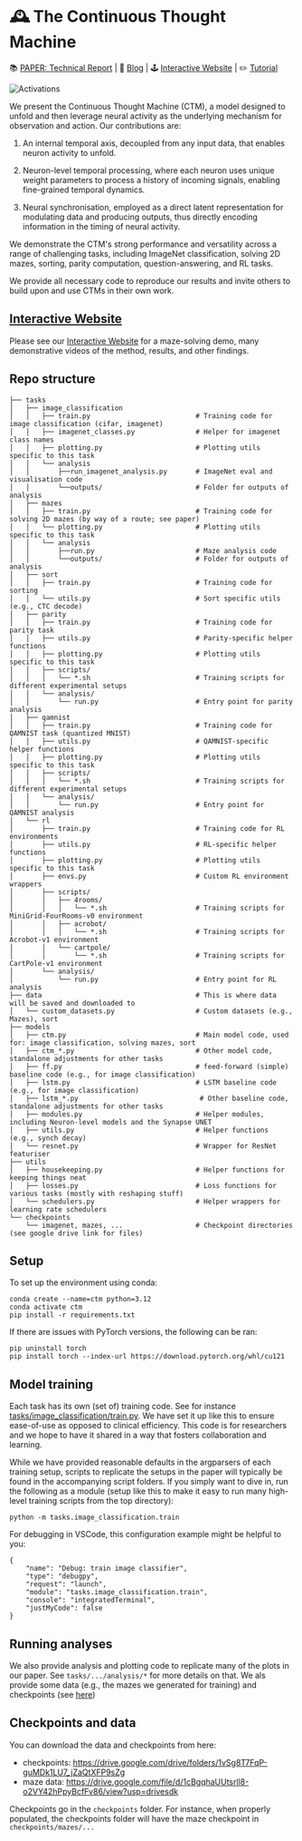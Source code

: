 # 🕰️ The Continuous Thought Machine

📚 [PAPER: Technical Report](https://arxiv.org/abs/2505.05522) | 📝 [Blog](https://sakana.ai/ctm/) | 🕹️ [Interactive Website](https://pub.sakana.ai/ctm) | ✏️ [Tutorial](examples/01_mnist.ipynb)

![Activations](assets/activations.gif)

We present the Continuous Thought Machine (CTM), a model designed to unfold and then leverage neural activity as the underlying mechanism for observation and action. Our contributions are:

1. An internal temporal axis, decoupled from any input data, that enables neuron activity to unfold.

2. Neuron-level temporal processing, where each neuron uses unique weight parameters to process a history of incoming signals, enabling fine-grained temporal dynamics.

3. Neural synchronisation, employed as a direct latent representation for modulating data and producing outputs, thus directly encoding information in the timing of neural activity.

We demonstrate the CTM's strong performance and versatility across a range of challenging tasks, including ImageNet classification, solving 2D mazes, sorting, parity computation, question-answering, and RL tasks.

We provide all necessary code to reproduce our results and invite others to build upon and use CTMs in their own work.

## [Interactive Website](https://pub.sakana.ai/ctm)
Please see our [Interactive Website](https://pub.sakana.ai/ctm) for a maze-solving demo, many demonstrative videos of the method, results, and other findings. 


## Repo structure
```
├── tasks
│   ├── image_classification
│   │   ├── train.py                          # Training code for image classification (cifar, imagenet)
│   │   ├── imagenet_classes.py               # Helper for imagenet class names
│   │   ├── plotting.py                       # Plotting utils specific to this task
│   │   └── analysis
│   │       ├──run_imagenet_analysis.py       # ImageNet eval and visualisation code
│   │       └──outputs/                       # Folder for outputs of analysis
│   ├── mazes
│   │   ├── train.py                          # Training code for solving 2D mazes (by way of a route; see paper)
│   │   └── plotting.py                       # Plotting utils specific to this task
│   │   └── analysis
│   │       ├──run.py                         # Maze analysis code
│   │       └──outputs/                       # Folder for outputs of analysis
│   ├── sort
│   │   ├── train.py                          # Training code for sorting
│   │   └── utils.py                          # Sort specific utils (e.g., CTC decode)
│   ├── parity
│   │   ├── train.py                          # Training code for parity task
│   │   ├── utils.py                          # Parity-specific helper functions
│   │   ├── plotting.py                       # Plotting utils specific to this task
│   │   ├── scripts/
│   │   │   └── *.sh                          # Training scripts for different experimental setups
│   │   └── analysis/
│   │       └── run.py                        # Entry point for parity analysis
│   ├── qamnist
│   │   ├── train.py                          # Training code for QAMNIST task (quantized MNIST)
│   │   ├── utils.py                          # QAMNIST-specific helper functions
│   │   ├── plotting.py                       # Plotting utils specific to this task
│   │   ├── scripts/
│   │   │   └── *.sh                          # Training scripts for different experimental setups
│   │   └── analysis/
│   │       └── run.py                        # Entry point for QAMNIST analysis
│   └── rl
│       ├── train.py                          # Training code for RL environments
│       ├── utils.py                          # RL-specific helper functions
│       ├── plotting.py                       # Plotting utils specific to this task
│       ├── envs.py                           # Custom RL environment wrappers
│       ├── scripts/
│       │   ├── 4rooms/
│       │   │   └── *.sh                      # Training scripts for MiniGrid-FourRooms-v0 environment
│       │   ├── acrobot/
│       │   │   └── *.sh                      # Training scripts for Acrobot-v1 environment
│       │   └── cartpole/
│       │       └── *.sh                      # Training scripts for CartPole-v1 environment
│       └── analysis/
│           └── run.py                        # Entry point for RL analysis
├── data                                      # This is where data will be saved and downloaded to
│   └── custom_datasets.py                    # Custom datasets (e.g., Mazes), sort
├── models
│   ├── ctm.py                                # Main model code, used for: image classification, solving mazes, sort
│   ├── ctm_*.py                              # Other model code, standalone adjustments for other tasks
│   ├── ff.py                                 # feed-forward (simple) baseline code (e.g., for image classification)
│   ├── lstm.py                               # LSTM baseline code (e.g., for image classification)
│   ├── lstm_*.py                              # Other baseline code, standalone adjustments for other tasks
│   ├── modules.py                            # Helper modules, including Neuron-level models and the Synapse UNET
│   ├── utils.py                              # Helper functions (e.g., synch decay)
│   └── resnet.py                             # Wrapper for ResNet featuriser
├── utils
│   ├── housekeeping.py                       # Helper functions for keeping things neat
│   ├── losses.py                             # Loss functions for various tasks (mostly with reshaping stuff)
│   └── schedulers.py                         # Helper wrappers for learning rate schedulers
└── checkpoints
    └── imagenet, mazes, ...                  # Checkpoint directories (see google drive link for files)

```

## Setup
To set up the environment using conda:

```
conda create --name=ctm python=3.12
conda activate ctm
pip install -r requirements.txt
```

If there are issues with PyTorch versions, the following can be ran:
```
pip uninstall torch
pip install torch --index-url https://download.pytorch.org/whl/cu121
```

## Model training
Each task has its own (set of) training code. See for instance [tasks/image_classification/train.py](tasks/image_classification/train.py). We have set it up like this to ensure ease-of-use as opposed to clinical efficiency. This code is for researchers and we hope to have it shared in a way that fosters collaboration and learning. 

While we have provided reasonable defaults in the argparsers of each training setup, scripts to replicate the setups in the paper will typically be found in the accompanying script folders. If you simply want to dive in, run the following as a module (setup like this to make it easy to run many high-level training scripts from the top directory):

```
python -m tasks.image_classification.train
```
For debugging in VSCode, this configuration example might be helpful to you:
```
{
    "name": "Debug: train image classifier",
    "type": "debugpy",
    "request": "launch",
    "module": "tasks.image_classification.train",
    "console": "integratedTerminal",
    "justMyCode": false
}
```


## Running analyses

We also provide analysis and plotting code to replicate many of the plots in our paper. See `tasks/.../analysis/*` for more details on that. We als provide some data (e.g., the mazes we generated for training) and checkpoints (see [here](#checkpoints-and-data))


## Checkpoints and data
You can download the data and checkpoints from here: 
- checkpoints: https://drive.google.com/drive/folders/1vSg8T7FqP-guMDk1LU7_jZaQtXFP9sZg
- maze data: https://drive.google.com/file/d/1cBgqhaUUtsrll8-o2VY42hPpyBcfFv86/view?usp=drivesdk

Checkpoints go in the `checkpoints` folder. For instance, when properly populated, the checkpoints folder will have the maze checkpoint in `checkpoints/mazes/...`
